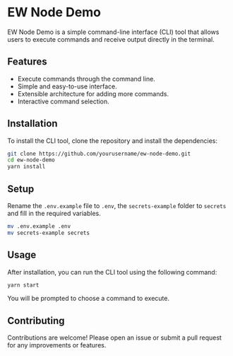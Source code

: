 # EW Node Demo

EW Node Demo is a simple command-line interface (CLI) tool that allows users to execute commands and receive output directly in the terminal.

## Features

- Execute commands through the command line.
- Simple and easy-to-use interface.
- Extensible architecture for adding more commands.
- Interactive command selection.

## Installation

To install the CLI tool, clone the repository and install the dependencies:

```bash
git clone https://github.com/yourusername/ew-node-demo.git
cd ew-node-demo
yarn install
```

## Setup

Rename the `.env.example` file to `.env`, the `secrets-example` folder to `secrets` and fill in the required variables. 

```bash
mv .env.example .env
mv secrets-example secrets
```

## Usage

After installation, you can run the CLI tool using the following command:

```bash
yarn start
```

You will be prompted to choose a command to execute.

## Contributing

Contributions are welcome! Please open an issue or submit a pull request for any improvements or features.
